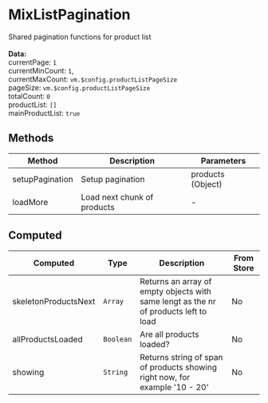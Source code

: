 # MixListPagination

Shared pagination functions for product list<br><br> **Data:**<br> currentPage: `1`<br> currentMinCount: `1`,<br> currentMaxCount: `vm.$config.productListPageSize`<br> pageSize: `vm.$config.productListPageSize`<br> totalCount: `0`<br> productList: `[]`<br> mainProductList: `true`<br>

## Methods

<!-- @vuese:MixListPagination:methods:start -->
|Method|Description|Parameters|
|---|---|---|
|setupPagination|Setup pagination|products (Object)|
|loadMore|Load next chunk of products|-|

<!-- @vuese:MixListPagination:methods:end -->


## Computed

<!-- @vuese:MixListPagination:computed:start -->
|Computed|Type|Description|From Store|
|---|---|---|---|
|skeletonProductsNext|`Array`|Returns an array of empty objects with same lengt as the nr of products left to load|No|
|allProductsLoaded|`Boolean`|Are all products loaded?|No|
|showing|`String`|Returns string of span of products showing right now, for example '10 - 20'|No|

<!-- @vuese:MixListPagination:computed:end -->


